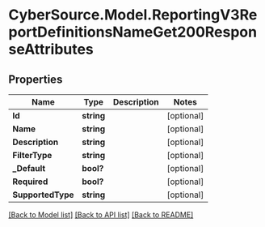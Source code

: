 # CyberSource.Model.ReportingV3ReportDefinitionsNameGet200ResponseAttributes
## Properties

Name | Type | Description | Notes
------------ | ------------- | ------------- | -------------
**Id** | **string** |  | [optional] 
**Name** | **string** |  | [optional] 
**Description** | **string** |  | [optional] 
**FilterType** | **string** |  | [optional] 
**_Default** | **bool?** |  | [optional] 
**Required** | **bool?** |  | [optional] 
**SupportedType** | **string** |  | [optional] 

[[Back to Model list]](../README.md#documentation-for-models) [[Back to API list]](../README.md#documentation-for-api-endpoints) [[Back to README]](../README.md)

